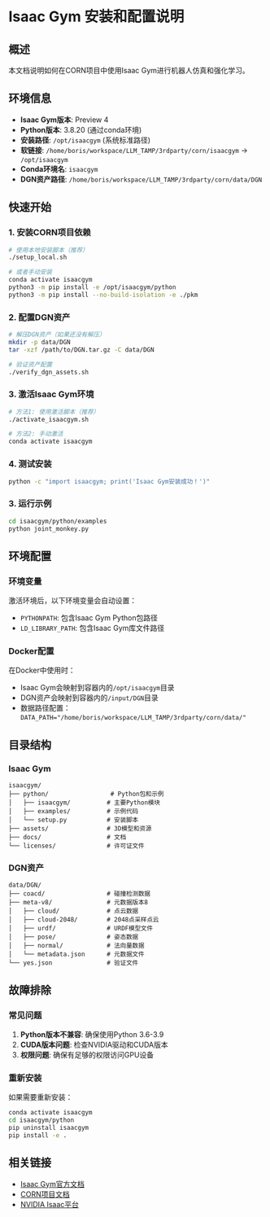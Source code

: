 # Isaac Gym 安装和配置说明

## 概述
本文档说明如何在CORN项目中使用Isaac Gym进行机器人仿真和强化学习。

## 环境信息
- **Isaac Gym版本**: Preview 4
- **Python版本**: 3.8.20 (通过conda环境)
- **安装路径**: `/opt/isaacgym` (系统标准路径)
- **软链接**: `/home/boris/workspace/LLM_TAMP/3rdparty/corn/isaacgym` → `/opt/isaacgym`
- **Conda环境名**: `isaacgym`
- **DGN资产路径**: `/home/boris/workspace/LLM_TAMP/3rdparty/corn/data/DGN`

## 快速开始

### 1. 安装CORN项目依赖
```bash
# 使用本地安装脚本（推荐）
./setup_local.sh

# 或者手动安装
conda activate isaacgym
python3 -m pip install -e /opt/isaacgym/python
python3 -m pip install --no-build-isolation -e ./pkm
```

### 2. 配置DGN资产
```bash
# 解压DGN资产（如果还没有解压）
mkdir -p data/DGN
tar -xzf /path/to/DGN.tar.gz -C data/DGN

# 验证资产配置
./verify_dgn_assets.sh
```

### 3. 激活Isaac Gym环境
```bash
# 方法1: 使用激活脚本（推荐）
./activate_isaacgym.sh

# 方法2: 手动激活
conda activate isaacgym
```

### 4. 测试安装
```bash
python -c "import isaacgym; print('Isaac Gym安装成功！')"
```

### 3. 运行示例
```bash
cd isaacgym/python/examples
python joint_monkey.py
```

## 环境配置

### 环境变量
激活环境后，以下环境变量会自动设置：
- `PYTHONPATH`: 包含Isaac Gym Python包路径
- `LD_LIBRARY_PATH`: 包含Isaac Gym库文件路径

### Docker配置
在Docker中使用时：
- Isaac Gym会映射到容器内的`/opt/isaacgym`目录
- DGN资产会映射到容器内的`/input/DGN`目录
- 数据路径配置：`DATA_PATH="/home/boris/workspace/LLM_TAMP/3rdparty/corn/data/"`

## 目录结构

### Isaac Gym
```
isaacgym/
├── python/                 # Python包和示例
│   ├── isaacgym/          # 主要Python模块
│   ├── examples/          # 示例代码
│   └── setup.py           # 安装脚本
├── assets/                # 3D模型和资源
├── docs/                  # 文档
└── licenses/              # 许可证文件
```

### DGN资产
```
data/DGN/
├── coacd/                 # 碰撞检测数据
├── meta-v8/               # 元数据版本8
│   ├── cloud/             # 点云数据
│   ├── cloud-2048/        # 2048点采样点云
│   ├── urdf/              # URDF模型文件
│   ├── pose/              # 姿态数据
│   ├── normal/            # 法向量数据
│   └── metadata.json      # 元数据文件
└── yes.json               # 验证文件
```

## 故障排除

### 常见问题
1. **Python版本不兼容**: 确保使用Python 3.6-3.9
2. **CUDA版本问题**: 检查NVIDIA驱动和CUDA版本
3. **权限问题**: 确保有足够的权限访问GPU设备

### 重新安装
如果需要重新安装：
```bash
conda activate isaacgym
cd isaacgym/python
pip uninstall isaacgym
pip install -e .
```

## 相关链接
- [Isaac Gym官方文档](https://developer.nvidia.com/isaac-gym)
- [CORN项目文档](https://github.com/iMSquared/corn)
- [NVIDIA Isaac平台](https://developer.nvidia.com/isaac)
